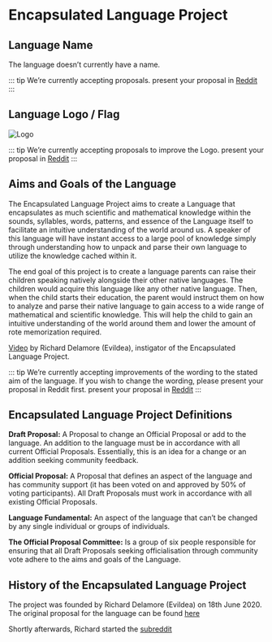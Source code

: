 # Encapsulated Language Project

## Language Name

The language doesn’t currently have a name.

::: tip We’re currently accepting proposals.
present your proposal in [Reddit](https://www.reddit.com/r/EncapsulatedLanguage/new/)
:::

## Language Logo / Flag

![Logo](/elp-documentation/img/logo.png)

::: tip We’re currently accepting proposals to improve the Logo.
present your proposal in [Reddit](https://www.reddit.com/r/EncapsulatedLanguage/new/)
:::

## Aims and Goals of the Language

The Encapsulated Language Project aims to create a Language that encapsulates as much scientific and mathematical knowledge within the sounds, syllables, words, patterns, and essence of the Language itself to facilitate an intuitive understanding of the world around us. A speaker of this language will have instant access to a large pool of knowledge simply through understanding how to unpack and parse their own language to utilize the knowledge cached within it.

The end goal of this project is to create a language parents can raise their children speaking natively alongside their other native languages. The children would acquire this language like any other native language. Then, when the child starts their education, the parent would instruct them on how to analyze and parse their native language to gain access to a wide range of mathematical and scientific knowledge. This will help the child to gain an intuitive understanding of the world around them and lower the amount of rote memorization required.

[Video](https://youtu.be/0VCLTq6epQQ) by Richard Delamore (Evildea), instigator of the Encapsulated Language Project.

::: tip We’re currently accepting improvements of the wording to the stated aim of the language. If you wish to change the wording, please present your proposal in Reddit first.
present your proposal in [Reddit](https://www.reddit.com/r/EncapsulatedLanguage/new/)
:::

## Encapsulated Language Project Definitions

**Draft Proposal:** A Proposal to change an Official Proposal or add to the language. An addition to the language must be in accordance with all current Official Proposals. Essentially, this is an idea for a change or an addition seeking community feedback.

**Official Proposal:** A Proposal that defines an aspect of the language and has community support (it has been voted on and approved by 50% of voting participants). All Draft Proposals must work in accordance with all existing Official Proposals.

**Language Fundamental:** An aspect of the language that can’t be changed by any single individual or groups of individuals.

**The Official Proposal Committee:** Is a group of six people responsible for ensuring that all Draft Proposals seeking officialisation through community vote adhere to the aims and goals of the Language.

## History of the Encapsulated Language Project

The project was founded by Richard Delamore (Evildea) on 18th June 2020. The original proposal for the language can be found [here](https://www.youtube.com/watch?v=0VCLTq6epQQ)

Shortly afterwards, Richard started the [subreddit](https://www.reddit.com/r/EncapsulatedLanguage/)

